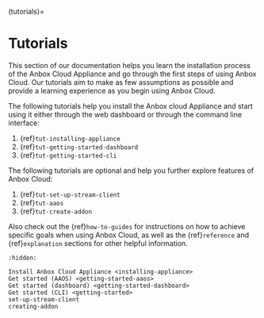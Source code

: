(tutorials)=
# Tutorials

This section of our documentation helps you learn the installation process of the Anbox Cloud Appliance and go through the first steps of using Anbox Cloud. Our tutorials aim to make as few assumptions as possible and provide a learning experience as you begin using Anbox Cloud.

The following tutorials help you install the Anbox cloud Appliance and start using it either through the web dashboard or through the command line interface:
1. {ref}`tut-installing-appliance`
1. {ref}`tut-getting-started-dashboard`
1. {ref}`tut-getting-started-cli`

The following tutorials are optional and help you further explore features of Anbox Cloud:
1. {ref}`tut-set-up-stream-client`
1. {ref}`tut-aaos`
1. {ref}`tut-create-addon`

Also check out the {ref}`how-to-guides` for instructions on how to achieve specific goals when using Anbox Cloud, as well as the {ref}`reference` and {ref}`explanation` sections for other helpful information.

```{toctree}
:hidden:

Install Anbox Cloud Appliance <installing-appliance>
Get started (AAOS) <getting-started-aaos>
Get started (dashboard) <getting-started-dashboard>
Get started (CLI) <getting-started>
set-up-stream-client
creating-addon
```
